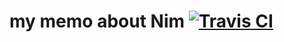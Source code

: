 # my memo about Nim [![Travis CI](https://travis-ci.org/yuutayamada/nim-example.svg?branch=master)](https://travis-ci.org/yuutayamada/nim-example)
